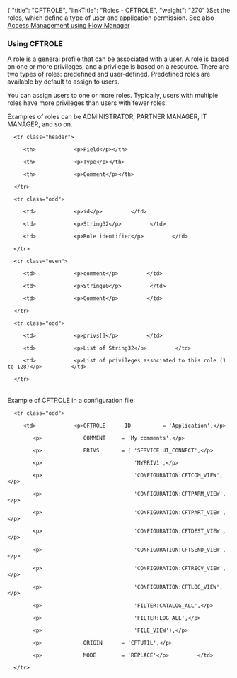 {
    "title": "CFTROLE",
    "linkTitle": "Roles - CFTROLE",
    "weight": "270"
}Set the roles, which define a type of user and application permission. See also [Access Management using Flow Manager](../../../internal_a_m_start_here/fm_access_management)

### Using CFTROLE

A role is a general profile that can be associated with a user. A role is based on one or more privileges, and a privilege is based on a resource. There are two types of roles: predefined and user-defined. Predefined roles are available by default to assign to users.

You can assign users to one or more roles. Typically, users with multiple roles have more privileges than users with fewer roles.

Examples of roles can be ADMINISTRATOR, PARTNER MANAGER, IT MANAGER, and so on.

<table data-cellspacing="0">
   <thead>
      <tr class="header">
         <th>            <p>Field</p></th>
         <th>            <p>Type</p></th>
         <th>            <p>Comment</p></th>
      </tr>
   </thead>
   <tbody>
      <tr class="odd">
         <td>            <p>id</p>         </td>
         <td>            <p>String32</p>         </td>
         <td>            <p>Role identifier</p>         </td>
      </tr>
      <tr class="even">
         <td>            <p>comment</p>         </td>
         <td>            <p>String80</p>         </td>
         <td>            <p>Comment</p>         </td>
      </tr>
      <tr class="odd">
         <td>            <p>privs[]</p>         </td>
         <td>            <p>List of String32</p>         </td>
         <td>            <p>List of privileges associated to this role (1 to 128)</p>         </td>
      </tr>
   </tbody>
</table>

Example of CFTROLE in a configuration file:

<table data-cellspacing="0">
   <tbody>
      <tr class="odd">
         <td>            <p>CFTROLE      ID          = 'Application',</p>
            <p>             COMMENT     = 'My comments',</p>
            <p>             PRIVS       = ( 'SERVICE:UI_CONNECT',</p>
            <p>                             'MYPRIV1',</p>
            <p>                             'CONFIGURATION:CFTCOM_VIEW',</p>
            <p>                             'CONFIGURATION:CFTPARM_VIEW',</p>
            <p>                             'CONFIGURATION:CFTPART_VIEW',</p>
            <p>                             'CONFIGURATION:CFTDEST_VIEW',</p>
            <p>                             'CONFIGURATION:CFTSEND_VIEW',</p>
            <p>                             'CONFIGURATION:CFTRECV_VIEW',</p>
            <p>                             'CONFIGURATION:CFTLOG_VIEW',</p>
            <p>                             'FILTER:CATALOG_ALL',</p>
            <p>                             'FILTER:LOG_ALL',</p>
            <p>                             'FILE_VIEW'),</p>
            <p>             ORIGIN      = 'CFTUTIL',</p>
            <p>             MODE        = 'REPLACE'</p>         </td>
      </tr>
   </tbody>
</table>
